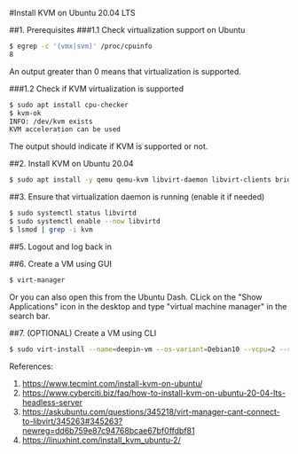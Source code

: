 #Install KVM on Ubuntu 20.04 LTS

##1. Prerequisites
###1.1 Check virtualization support on Ubuntu
```bash
$ egrep -c '(vmx|svm)' /proc/cpuinfo
8
```
An output greater than 0 means that virtualization is supported.

###1.2 Check if KVM virtualization is supported
```bash
$ sudo apt install cpu-checker
$ kvm-ok
INFO: /dev/kvm exists
KVM acceleration can be used
```
The output should indicate if KVM is supported or not.

##2. Install KVM on Ubuntu 20.04
```bash
$ sudo apt install -y qemu qemu-kvm libvirt-daemon libvirt-clients bridge-utils virt-manager
```

##3. Ensure that virtualization daemon is running (enable it if needed)
```bash
$ sudo systemctl status libvirtd
$ sudo systemctl enable --now libvirtd
$ lsmod | grep -i kvm
```
##5. Logout and log back in

##6. Create a VM using GUI
```bash
$ virt-manager
```

Or you can also open this from the Ubuntu Dash. CLick on the "Show Applications" icon in the desktop and type "virtual machine manager" in the search bar.

##7. (OPTIONAL) Create a VM using CLI
```bash
$ sudo virt-install --name=deepin-vm --os-variant=Debian10 --vcpu=2 --ram=2048 --graphics spice --location=/home/Downloads/deepin-20Beta-desktop-amd64.iso --network bridge:vibr0 
```

References: 
1. https://www.tecmint.com/install-kvm-on-ubuntu/
2. https://www.cyberciti.biz/faq/how-to-install-kvm-on-ubuntu-20-04-lts-headless-server
3. https://askubuntu.com/questions/345218/virt-manager-cant-connect-to-libvirt/345263#345263?newreg=dd6b759e87c94768bcae67bf0ffdbf81
4. https://linuxhint.com/install_kvm_ubuntu-2/

